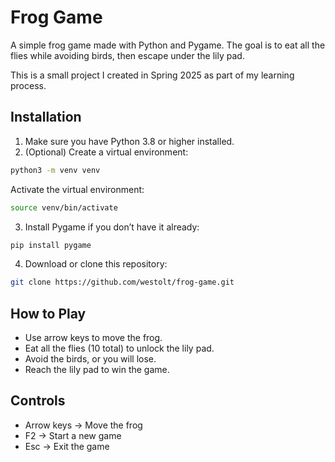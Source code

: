 # Frog Game

A simple frog game made with Python and Pygame. The goal is to eat all the flies while avoiding birds, then escape under the lily pad.

This is a small project I created in Spring 2025 as part of my learning process.

## Installation

1. Make sure you have Python 3.8 or higher installed.
2. (Optional) Create a virtual environment:
```bash
python3 -m venv venv
```
Activate the virtual environment:
```bash
source venv/bin/activate
```
3. Install Pygame if you don’t have it already:
```bash
pip install pygame
```
4. Download or clone this repository:
```bash
git clone https://github.com/westolt/frog-game.git
```
## How to Play
* Use arrow keys to move the frog.
* Eat all the flies (10 total) to unlock the lily pad.
* Avoid the birds, or you will lose.
* Reach the lily pad to win the game.

## Controls
* Arrow keys -> Move the frog
* F2 -> Start a new game
* Esc -> Exit the game

